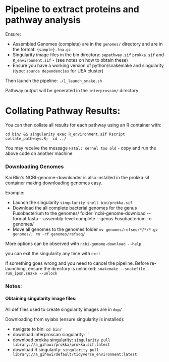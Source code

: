 # Pipeline to extract proteins and pathway analysis


Ensure:
- Assembled Genomes (complete) are in the `genomes/` directory and are in the format: `{sample}.fna.gz`
- Singularity image files in the bin directory: `sepathway.sif` `prokka.sif` and `R_environment.sif` - (see notes on how to obtain these)
- Ensure you have a working version of python/snakemake and singularity (type: `source dependencies` for UEA cluster)

Then launch the pipeline:
`./1_launch_snake.sh`

Pathway output will be generated in the `interproscan/` directory

# Collating Pathway Results:
You can then collate all results for each pathway using an R container with:

`cd bin/ && singularity exec R_environment.sif Rscript collate_pathways.R;  cd ../`

You may receive the message `Fatal: Kernel too old` - copy and run the above code on another machine 


### Downloading Genomes

Kai Blin's NCBI-genome-downloader is also installed in the prokka.sif container making downloading genomes easy.

Example:
- Launch the singularity 
`singularity shell bin/prokka.sif`
- Download the all complete bacterial genomes for the genus Fusobacterium to the genomes/ folder
`ncbi-genome-download --format fasta --assembly-level complete --genus Fusobacterium -o genomes/
- Move all genomes to the genomes folder
`mv genomes/refseq/*/*/*.gz genomes/; rm -rf genomes/refseq/`

More options can be observed with `ncbi-genome-download --help`

you can exit the singularity any time with `exit`


If something goes wrong and you need to cancel the pipeline. Before re-launching, ensure the directory is unlocked:
`snakemake --snakefile run_ipsn.snake --unlock`


### Notes:

#### Obtaining singularity image files:
All def files used to create singularity images are in `dmp/`

Downloading from sylabs (ensure singularity is installed):
- navigate to bin: `cd bin/`
- download interproscan singularity: ``
- download prokka singularity: `singularity pull library://a_gihawi/prokka/prokka.sif:latest`
- download R singularity: `singularity pull library://a_gihawi/default/tidyverse_environment:latest`
